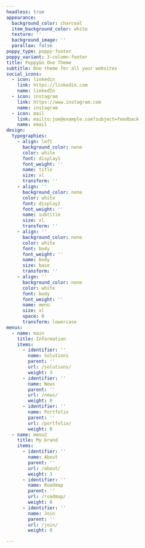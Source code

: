 ```yaml
---
headless: true
appearance:
  background_color: charcoal
  item_background_color: white
  texture: ''
  background_image: ''
  parallax: false
poppy_type: poppy-footer
poppy_variant: 3-column-footer
title: PoppyGo One Theme
subtitle: One theme for all your websites
social_icons:
  - icon: linkedin
    link: https://linkedin.com
    name: linkedIn
  - icon: instagram
    link: https://www.instagram.com
    name: instagram
  - icon: mail
    link: mailto:joe@example.com?subject=feedback
    name: email
design:
  typographies:
    - align: left
      background_color: none
      color: white
      font: display1
      font_weight: ''
      name: title
      size: xl
      transform: ''
    - align: ''
      background_color: none
      color: white
      font: display2
      font_weight: ''
      name: subtitle
      size: xl
      transform: ''
    - align: ''
      background_color: none
      color: white
      font: body
      font_weight: ''
      name: body
      size: base
      transform: ''
    - align: ''
      background_color: none
      color: white
      font: body
      font_weight: ''
      name: menu
      size: xl
      space: 0
      transform: lowercase
menus:
  - name: main
    title: Information
    items:
      - identifier: ''
        name: Solutions
        parent: ''
        url: /solutions/
        weight: 3
      - identifier: ''
        name: News
        parent: ''
        url: /news/
        weight: 0
      - identifier: ''
        name: Portfolio
        parent: ''
        url: /portfolio/
        weight: 0
  - name: menu2
    title: My brand
    items:
      - identifier: ''
        name: About
        parent: ''
        url: /about/
        weight: 3
      - identifier: ''
        name: Roadmap
        parent: ''
        url: /roadmap/
        weight: 0
      - identifier: ''
        name: Join
        parent: ''
        url: /join/
        weight: 0

---
```

